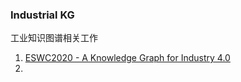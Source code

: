 ### Industrial KG
工业知识图谱相关工作

1. [ESWC2020 - A Knowledge Graph for Industry 4.0](https://www.researchgate.net/publication/340885784_A_Knowledge_Graph_for_Industry_40)
2. 
